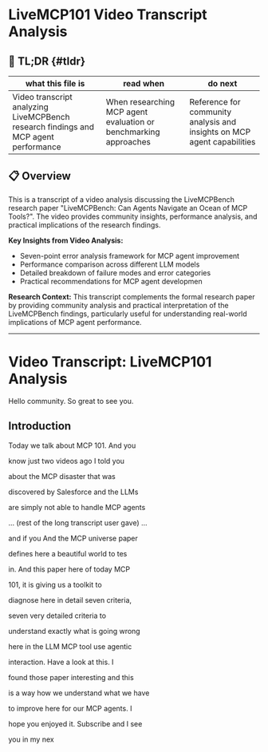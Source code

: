 <!-- ANCHOR_KEY: livemcp101-video-transcript-analysis -->
<!-- ANCHOR_PRIORITY: 10 -->
<!-- ROLE_PINS: ["researcher", "implementer"] -->

# LiveMCP101 Video Transcript Analysis

<!-- MEMORY_CONTEXT: LOW - Video transcript analysis of LiveMCPBench research paper discussion -->
<!-- CONTEXT_REFERENCE: 500_research/501_livemcpbench-mcp-tool-navigation-research.md -->

## 🔎 TL;DR {#tldr}

| what this file is | read when | do next |
|---|---|---|
| Video transcript analyzing LiveMCPBench research findings and MCP agent performance | When researching MCP agent evaluation or benchmarking approaches | Reference for community analysis and insights on MCP agent capabilities |

## 📋 Overview

This is a transcript of a video analysis discussing the LiveMCPBench research paper "LiveMCPBench: Can Agents Navigate an Ocean of MCP Tools?". The video provides community insights, performance analysis, and practical implications of the research findings.

**Key Insights from Video Analysis:**
- Seven-point error analysis framework for MCP agent improvement
- Performance comparison across different LLM models
- Detailed breakdown of failure modes and error categories
- Practical recommendations for MCP agent developmen

**Research Context:** This transcript complements the formal research paper by providing community analysis and practical interpretation of the LiveMCPBench findings, particularly useful for understanding real-world implications of MCP agent performance.

---

# Video Transcript: LiveMCP101 Analysis

Hello community. So great to see you.

## Introduction
Today we talk about MCP 101. And you

know just two videos ago I told you

about the MCP disaster that was

discovered by Salesforce and the LLMs

are simply not able to handle MCP agents

... (rest of the long transcript user gave) ...

and if you And the MCP universe paper

defines here a beautiful world to tes

in. And this paper here of today MCP

101, it is giving us a toolkit to

diagnose here in detail seven criteria,

seven very detailed criteria to

understand exactly what is going wrong

here in the LLM MCP tool use agentic

interaction. Have a look at this. I

found those paper interesting and this

is a way how we understand what we have

to improve here for our MCP agents. I

hope you enjoyed it. Subscribe and I see

you in my nex
